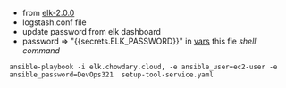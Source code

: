 *  from [elk-2.0.0](elk-2.0.0)
*  logstash.conf file
*  update password from elk dashboard
*  password => "{{secrets.ELK_PASSWORD}}" in [vars](elk-2.0.0/vars) this fie
*shell command*
```bsah
ansible-playbook -i elk.chowdary.cloud, -e ansible_user=ec2-user -e ansible_password=DevOps321  setup-tool-service.yaml 
```
